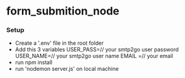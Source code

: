 # form_submition_node

### Setup
* Create a '.env' file in the root folder
* Add this 3 variables
    USER_PASS=// your smtp2go user password
    USER_NAME=// your smtp2go user name
    EMAIL =// your email
* run npm install
* run 'nodemon server.js' on local machine